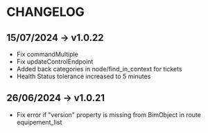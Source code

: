 # CHANGELOG

## 15/07/2024 -> v1.0.22
- Fix commandMultiple
- Fix updateControlEndpoint
- Added back categories in node/find_in_context for tickets
- Health Status tolerance increased to 5 minutes

## 26/06/2024 -> v1.0.21
- Fix error if "version" property is missing from BimObject in route equipement_list 